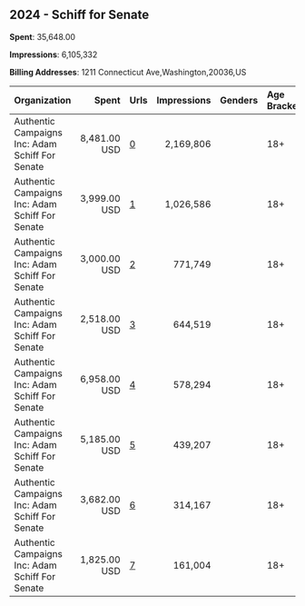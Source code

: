 ## 2024 - Schiff for Senate 
**Spent**: 35,648.00

**Impressions**: 6,105,332

**Billing Addresses**: 1211 Connecticut Ave,Washington,20036,US

|Organization|Spent|Urls|Impressions|Genders|Age Brackets|Country Codes|
|:---|---:|:---|---:|:---|:---|:---|
|Authentic Campaigns Inc: Adam Schiff For Senate|8,481.00 USD|[0](https://www.snap.com/political-ads/asset/af37167f209c4d293e65a87a55b97a5492b3440a7af66da736f010954672e53d?mediaType=mp4)|2,169,806||18+|united states|
|Authentic Campaigns Inc: Adam Schiff For Senate|3,999.00 USD|[1](https://www.snap.com/political-ads/asset/be7de79fe162778a8bd668bae14950f5aadd30b5171d57c3a9836a70f7329003?mediaType=png)|1,026,586||18+|united states|
|Authentic Campaigns Inc: Adam Schiff For Senate|3,000.00 USD|[2](https://www.snap.com/political-ads/asset/034c8d9b8b08c06f8eee3683a6f9fc46d4082aea49beead42bd15e3f22b21ce8?mediaType=mp4)|771,749||18+|united states|
|Authentic Campaigns Inc: Adam Schiff For Senate|2,518.00 USD|[3](https://www.snap.com/political-ads/asset/d234d1d315fc31781b29f3da7efb1652349c62a2c5d766c6395b0e2f38ae146f?mediaType=mp4)|644,519||18+|united states|
|Authentic Campaigns Inc: Adam Schiff For Senate|6,958.00 USD|[4](https://www.snap.com/political-ads/asset/af37167f209c4d293e65a87a55b97a5492b3440a7af66da736f010954672e53d?mediaType=mp4)|578,294||18+|united states|
|Authentic Campaigns Inc: Adam Schiff For Senate|5,185.00 USD|[5](https://www.snap.com/political-ads/asset/be7de79fe162778a8bd668bae14950f5aadd30b5171d57c3a9836a70f7329003?mediaType=png)|439,207||18+|united states|
|Authentic Campaigns Inc: Adam Schiff For Senate|3,682.00 USD|[6](https://www.snap.com/political-ads/asset/034c8d9b8b08c06f8eee3683a6f9fc46d4082aea49beead42bd15e3f22b21ce8?mediaType=mp4)|314,167||18+|united states|
|Authentic Campaigns Inc: Adam Schiff For Senate|1,825.00 USD|[7](https://www.snap.com/political-ads/asset/d234d1d315fc31781b29f3da7efb1652349c62a2c5d766c6395b0e2f38ae146f?mediaType=mp4)|161,004||18+|united states|
